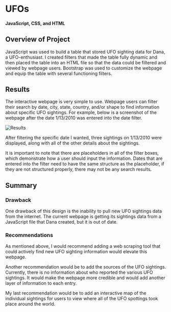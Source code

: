 # UFOs
#### JavaScript, CSS, and HTML

## Overview of Project

JavaScript was used to build a table that stored UFO sighting data for Dana, a UFO-enthusiast. I created filters that made the table fully dynamic and then placed the table into an HTML file so that the data could be filtered and viewed by webpage users. Bootstrap was used to customize the webpage and equip the table with several functioning filters. 

## Results

The interactive webpage is very simple to use. Webpage users can filter their search by date, city, state, country, and/or shape to find information about specific UFO sightings. For example, below is a screenshot of the webpage after the date 1/13/2010 was entered into the date filter. 

![Results](https://user-images.githubusercontent.com/101427781/185674452-87c3fbf0-778f-43f4-aeaf-78d664d1ef5f.png)

After filtering the specific date I wanted, three sightings on 1/13/2010 were displayed, along with all of the other details about the sightings.

It is important to note that there are placeholders in all of the filter boxes, which demonstrate how a user should input the information. Dates that are entered into the filter need to have the same structure as the placeholder, if they are not structured properly, there may not be any search results.

## Summary

### Drawback

One drawback of this design is the inability to pull new UFO sightings data from the internet. The current webpage is getting its sightings data from a JavaScript file that Dana created, but it is out of date.

### Recommendations

As mentioned above, I would recommend adding a web scraping tool that could actively find new UFO sighting information would elevate this webpage.

Another recommendation would be to add the sources of the UFO sightings. Currently, there is no information about who reported the various UFO sightings. It would make the webpage more credible and would add another layer of information to each entry.

My last recommendation would be to add an interactive map of the individual sightings for users to view where all of the UFO spottings took place around the world.
